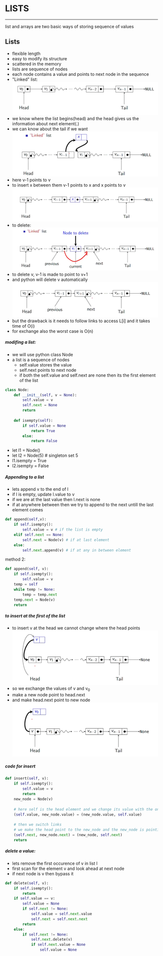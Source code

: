# LISTS
***
list and arrays are two basic ways of storing sequence of values

## Lists
* flexible length
* easy to modify its structure
* scattered in the memory
* lists are sequence of nodes
* each node contains a value and points to next node in the sequence
* "Linked" list:
![linked list](./img/4.png)
* we know where the list begins(head) and the head gives us the information about next element(.)
* we can know about the tail if we want
![modify list](./img/5.png)
* here v-1 points to v
* to insert x between them v-1 points to x and x points to v
![modified list](./img/6.png)
* to delete:
![before delete](./img/7.png)
* to delete v, v-1 is made to point to v+1
* and python will delete v automatically
![after delete](./img/8.png)
* but the drawback is it needs to follow links to access L[i] and it takes time of O(i)
* for exchange also the worst case is O(n)
##### modifing a list:
* we will use python class Node
* a list is a sequence of nodes
    * self.value stores the value
    * self.next points to next node
    * if both the self.value and self.next are none then its the first element of the list 
``` python
class Node:
    def __init__(self, v = None):
        self.value = v
        self.next = None 
        return

    def isempty(self):
        if self.value = None
            return True
        else:
            return False
```
* let l1 = Node()
* let l2 = Node(5) # singleton set 5
* l1.isempty = True
* l2.isempty = False
##### Appending to a list 
* lets append v to the end of l
* if l is empty, update l.value to v
* if we are at the last value then l.next is none
* if at anywhere between then we try to append to the next untill the last element comes
``` python
def append(self,v):
    if self.isempty():
        self.value = v # if the list is empty 
    elif self.next == None:
        self.next = Node(v) # if at last element 
    else:
        self.next.append(v) # if at any in between element 
```
method 2:
``` python
def append(self, v):
    if self.isempty():
        self.value = v
    temp = self 
    while temp != None:
        temp = temp.next
    temp.next = Node(v)
    return
```
##### to insert at the first of the list
* to insert v at the head we cannot change where the head points
![insert](./img/10.png)
* so we exchange the values of v and v<sub>0</sub>
* make a new node point to head.next
* and make head.next point to new node
![insert](./img/11.png)

##### code for insert 
```python
def insert(self, v):
    if self.isempty():
        self.value = v
        return
    new_node = Node(v)

    # here self is the head element and we change its value with the one we want to insert
    (self.value, new_node.value) = (new_node.value, self.value) 

    # then we switch links
    # we make the head point to the new_node and the new_node is pointing to the element pointed by the head(ie the second element before insert)
    (self.next, new_node.next) = (new_node, self.next)
    return 
```

##### delete a value:
* lets remove the first occurence of v in list l
* first scan for the element v and look ahead at next node
* if next node is v then bypass it
```python
def delete(self, v):
    if self.isempty():
        return
    if self.value == v:
        self.value = None
        if self.next != None:
            self.value = self.next.value
            self.next = self.next.next
        return
    else:
        if self.next != None:
            self.next.delete(v)
            if self.next.value = None
                self.value = None
```


